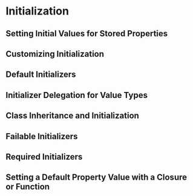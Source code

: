 # Initialization
## Setting Initial Values for Stored Properties
## Customizing Initialization
## Default Initializers
## Initializer Delegation for Value Types
## Class Inheritance and Initialization
## Failable Initializers
## Required Initializers
## Setting a Default Property Value with a Closure or Function
